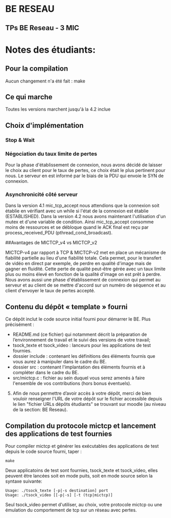 # BE RESEAU
## TPs BE Reseau - 3 MIC


# Notes des étudiants:

## Pour la compilation

Aucun changement n'a été fait : make

## Ce qui marche

Toutes les versions marchent jusqu'à la 4.2 inclue

## Choix d'implémentation

### Stop & Wait



### Négociation du taux limite de pertes

Pour la phase d'établissement de connexion, nous avons décidé de laisser le choix au client pour le taux de pertes, ce choix était le plus pertinent pour nous. Le serveur en est informé par le biais de la PDU qui envoie le SYN de connexion.


### Asynchronicité côté serveur

Dans la version 4.1 mic_tcp_accept nous attendions que la connexion soit établie en vérifiant avec un while si l'état de la connexion est établie (ESTABLISHED). Dans la version 4.2 nous avons maintenant l'utilisation d'un mutex et d'une variable de condition. Ainsi mic_tcp_accept consomme moins de ressources et se débloque quand le ACK final est reçu par process_received_PDU (pthread_cond_broadcast).

##Avantages de MICTCP_v4 vs MICTCP_v2

MICTCP-v4 par rapport à TCP & MICTCP-v2 met en place un mécanisme de fiabilité partielle au lieu d'une fiabilité totale. Cela permet, pour le transfert de vidéo en direct par exemple, de perdre en qualité d'image mais de gagner en fluidité. Cette perte de qualité peut-être gérée avec un taux limite plus ou moins élevé en fonction de la qualité d'image on est prêt à perdre. Nous avons aussi une phase d'établissement de connexion qui permet au serveur et au client de se mettre d'accord sur un numéro de séquence et au client d'envoyer le taux de pertes accepté.








## Contenu du dépôt « template » fourni
Ce dépôt inclut le code source initial fourni pour démarrer le BE. Plus précisément : 
  - README.md (ce fichier) qui notamment décrit la préparation de l’environnement de travail et le suivi des versions de votre travail; 
  - tsock_texte et tsock_video : lanceurs pour les applications de test fournies. 
  - dossier include : contenant les définitions des éléments fournis que vous aurez à manipuler dans le cadre du BE.
  - dossier src : contenant l'implantation des éléments fournis et à compléter dans le cadre du BE.
  - src/mictcp.c : fichier au sein duquel vous serez amenés à faire l'ensemble de vos contributions (hors bonus éventuels). 




5. Afin de nous permettre d’avoir accès à votre dépôt, merci de bien vouloir renseigner l'URL de votre dépôt sur le fichier accessible depuis le lien "fichier URLs dépôts étudiants" se trouvant sur moodle (au niveau de la section: BE Reseau).

## Compilation du protocole mictcp et lancement des applications de test fournies

Pour compiler mictcp et générer les exécutables des applications de test depuis le code source fourni, taper :

    make

Deux applicatoins de test sont fournies, tsock_texte et tsock_video, elles peuvent être lancées soit en mode puits, soit en mode source selon la syntaxe suivante:

    Usage: ./tsock_texte [-p|-s destination] port
    Usage: ./tsock_video [[-p|-s] [-t (tcp|mictcp)]

Seul tsock_video permet d'utiliser, au choix, votre protocole mictcp ou une émulation du comportement de tcp sur un réseau avec pertes.



